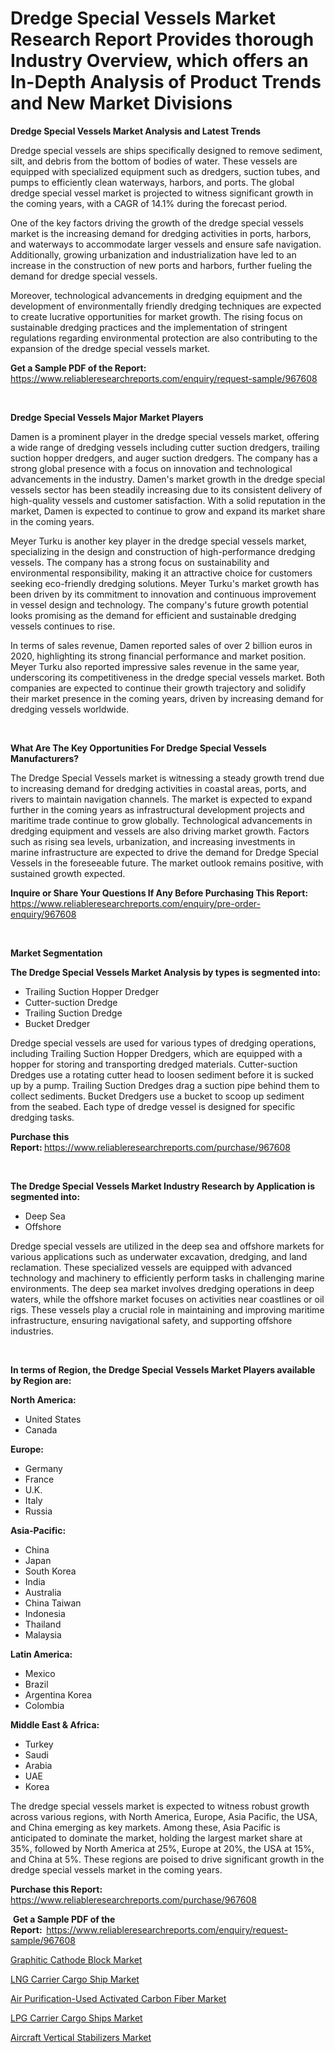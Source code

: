 <p><h1>Dredge Special Vessels Market Research Report Provides thorough Industry Overview, which offers an In-Depth Analysis of Product Trends and New Market Divisions</h1></p><p><strong>Dredge Special Vessels Market Analysis and Latest Trends</strong></p>
<p><p>Dredge special vessels are ships specifically designed to remove sediment, silt, and debris from the bottom of bodies of water. These vessels are equipped with specialized equipment such as dredgers, suction tubes, and pumps to efficiently clean waterways, harbors, and ports. The global dredge special vessel market is projected to witness significant growth in the coming years, with a CAGR of 14.1% during the forecast period.</p><p>One of the key factors driving the growth of the dredge special vessels market is the increasing demand for dredging activities in ports, harbors, and waterways to accommodate larger vessels and ensure safe navigation. Additionally, growing urbanization and industrialization have led to an increase in the construction of new ports and harbors, further fueling the demand for dredge special vessels. </p><p>Moreover, technological advancements in dredging equipment and the development of environmentally friendly dredging techniques are expected to create lucrative opportunities for market growth. The rising focus on sustainable dredging practices and the implementation of stringent regulations regarding environmental protection are also contributing to the expansion of the dredge special vessels market.</p></p>
<p><strong>Get a Sample PDF of the Report:&nbsp;</strong> <a href="https://www.reliableresearchreports.com/enquiry/request-sample/967608">https://www.reliableresearchreports.com/enquiry/request-sample/967608</a></p>
<p>&nbsp;</p>
<p><strong>Dredge Special Vessels Major Market Players</strong></p>
<p><p>Damen is a prominent player in the dredge special vessels market, offering a wide range of dredging vessels including cutter suction dredgers, trailing suction hopper dredgers, and auger suction dredgers. The company has a strong global presence with a focus on innovation and technological advancements in the industry. Damen's market growth in the dredge special vessels sector has been steadily increasing due to its consistent delivery of high-quality vessels and customer satisfaction. With a solid reputation in the market, Damen is expected to continue to grow and expand its market share in the coming years.</p><p>Meyer Turku is another key player in the dredge special vessels market, specializing in the design and construction of high-performance dredging vessels. The company has a strong focus on sustainability and environmental responsibility, making it an attractive choice for customers seeking eco-friendly dredging solutions. Meyer Turku's market growth has been driven by its commitment to innovation and continuous improvement in vessel design and technology. The company's future growth potential looks promising as the demand for efficient and sustainable dredging vessels continues to rise.</p><p>In terms of sales revenue, Damen reported sales of over 2 billion euros in 2020, highlighting its strong financial performance and market position. Meyer Turku also reported impressive sales revenue in the same year, underscoring its competitiveness in the dredge special vessels market. Both companies are expected to continue their growth trajectory and solidify their market presence in the coming years, driven by increasing demand for dredging vessels worldwide.</p></p>
<p>&nbsp;</p>
<p><strong>What Are The Key Opportunities For Dredge Special Vessels Manufacturers?</strong></p>
<p><p>The Dredge Special Vessels market is witnessing a steady growth trend due to increasing demand for dredging activities in coastal areas, ports, and rivers to maintain navigation channels. The market is expected to expand further in the coming years as infrastructural development projects and maritime trade continue to grow globally. Technological advancements in dredging equipment and vessels are also driving market growth. Factors such as rising sea levels, urbanization, and increasing investments in marine infrastructure are expected to drive the demand for Dredge Special Vessels in the foreseeable future. The market outlook remains positive, with sustained growth expected.</p></p>
<p><strong>Inquire or Share Your Questions If Any Before Purchasing This Report:</strong> <a href="https://www.reliableresearchreports.com/enquiry/pre-order-enquiry/967608">https://www.reliableresearchreports.com/enquiry/pre-order-enquiry/967608</a></p>
<p>&nbsp;</p>
<p><strong>Market Segmentation</strong></p>
<p><strong>The Dredge Special Vessels Market Analysis by types is segmented into:</strong></p>
<p><ul><li>Trailing Suction Hopper Dredger</li><li>Cutter-suction Dredge</li><li>Trailing Suction Dredge</li><li>Bucket Dredger</li></ul></p>
<p><p>Dredge special vessels are used for various types of dredging operations, including Trailing Suction Hopper Dredgers, which are equipped with a hopper for storing and transporting dredged materials. Cutter-suction Dredges use a rotating cutter head to loosen sediment before it is sucked up by a pump. Trailing Suction Dredges drag a suction pipe behind them to collect sediments. Bucket Dredgers use a bucket to scoop up sediment from the seabed. Each type of dredge vessel is designed for specific dredging tasks.</p></p>
<p><strong>Purchase this Report:&nbsp;</strong><a href="https://www.reliableresearchreports.com/purchase/967608">https://www.reliableresearchreports.com/purchase/967608</a></p>
<p>&nbsp;</p>
<p><strong>The Dredge Special Vessels Market Industry Research by Application is segmented into:</strong></p>
<p><ul><li>Deep Sea</li><li>Offshore</li></ul></p>
<p><p>Dredge special vessels are utilized in the deep sea and offshore markets for various applications such as underwater excavation, dredging, and land reclamation. These specialized vessels are equipped with advanced technology and machinery to efficiently perform tasks in challenging marine environments. The deep sea market involves dredging operations in deep waters, while the offshore market focuses on activities near coastlines or oil rigs. These vessels play a crucial role in maintaining and improving maritime infrastructure, ensuring navigational safety, and supporting offshore industries.</p></p>
<p>&nbsp;</p>
<p><strong>In terms of Region, the Dredge Special Vessels Market Players available by Region are:</strong></p>
<p>
    <p> <strong> North America: </strong>
        <ul>
            <li>United States</li>
            <li>Canada</li>
        </ul>
        </p> 
    <p> <strong> Europe: </strong>
        <ul>
            <li>Germany</li>
            <li>France</li>
            <li>U.K.</li>
            <li>Italy</li>
            <li>Russia</li>
        </ul>
        </p> 
    <p> <strong> Asia-Pacific: </strong>
        <ul>
            <li>China</li>
            <li>Japan</li>
            <li>South Korea</li>
            <li>India</li>
            <li>Australia</li>
            <li>China Taiwan</li>
            <li>Indonesia</li>
            <li>Thailand</li>
            <li>Malaysia</li>
        </ul>
        </p> 
    <p> <strong> Latin America: </strong>
        <ul>
            <li>Mexico</li>
            <li>Brazil</li>
            <li>Argentina Korea</li>
            <li>Colombia</li>
        </ul>
        </p> 
    <p> <strong> Middle East & Africa: </strong>
        <ul>
            <li>Turkey</li>
            <li>Saudi</li>
            <li>Arabia</li>
            <li>UAE</li>
            <li>Korea</li>
        </ul>
    </p>
    </p>
<p><p>The dredge special vessels market is expected to witness robust growth across various regions, with North America, Europe, Asia Pacific, the USA, and China emerging as key markets. Among these, Asia Pacific is anticipated to dominate the market, holding the largest market share at 35%, followed by North America at 25%, Europe at 20%, the USA at 15%, and China at 5%. These regions are poised to drive significant growth in the dredge special vessels market in the coming years.</p></p>
<p><strong>Purchase this Report: </strong><a href="https://www.reliableresearchreports.com/purchase/967608">https://www.reliableresearchreports.com/purchase/967608</a></p>
<p>&nbsp;<strong>Get a Sample PDF of the Report:&nbsp;&nbsp;</strong><a href="https://www.reliableresearchreports.com/enquiry/request-sample/967608">https://www.reliableresearchreports.com/enquiry/request-sample/967608</a></p>
<p><strong></strong></p>
<p><p><a href="https://view.publitas.com/reportprime-1/graphitic-cathode-block-market-insights-market-players-and-forecast-till-2031/">Graphitic Cathode Block Market</a></p><p><a href="https://github.com/joannagoyvaerts/Market-Research-Report-List-1/blob/main/lng-carrier-cargo-ship-market.md">LNG Carrier Cargo Ship Market</a></p><p><a href="https://view.publitas.com/reportprime-1/air-purification-used-activated-carbon-fiber-market-size-reflecting-a-forecast-till-2031-market-by-type-by-application-and-by-geography/">Air Purification-Used Activated Carbon Fiber Market</a></p><p><a href="https://github.com/lubmix/Market-Research-Report-List-1/blob/main/lpg-carrier-cargo-ships-market.md">LPG Carrier Cargo Ships Market</a></p><p><a href="https://summer-dogwood-3e9.notion.site/Aircraft-Vertical-Stabilizers-Market-Centers-on-Aspects-such-as-Market-Growth-Market-Share-Market--8cd188eb51d54cc6aecbf5086bbc59ca">Aircraft Vertical Stabilizers Market</a></p></p>
